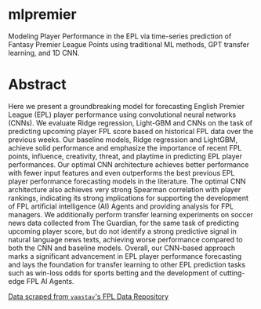 # mlpremier
Modeling Player Performance in the EPL via time-series prediction of 
Fantasy Premier League Points using traditional ML methods, GPT transfer learning, 
and 1D CNN.

# Abstract
Here we present a groundbreaking model for
forecasting English Premier League (EPL) player
performance using convolutional neural networks
(CNNs). We evaluate Ridge regression, Light-GBM and CNNs on the task of predicting upcoming player FPL score based on historical FPL data
over the previous weeks. Our baseline models,
Ridge regression and LightGBM, achieve solid
performance and emphasize the importance of
recent FPL points, influence, creativity, threat,
and playtime in predicting EPL player performances. Our optimal CNN architecture achieves
better performance with fewer input features and
even outperforms the best previous EPL player
performance forecasting models in the literature.
The optimal CNN architecture also achieves very
strong Spearman correlation with player rankings,
indicating its strong implications for supporting
the development of FPL artificial intelligence (AI)
Agents and providing analysis for FPL managers.
We additionally perform transfer learning experiments on soccer news data collected from The
Guardian, for the same task of predicting upcoming player score, but do not identify a strong
predictive signal in natural language news texts,
achieving worse performance compared to both
the CNN and baseline models. Overall, our CNN-based approach marks a significant advancement
in EPL player performance forecasting and lays
the foundation for transfer learning to other EPL
prediction tasks such as win-loss odds for sports
betting and the development of cutting-edge FPL
AI Agents.

[Data scraped from `vaastav`'s FPL Data Repository](https://github.com/vaastav/Fantasy-Premier-League)
